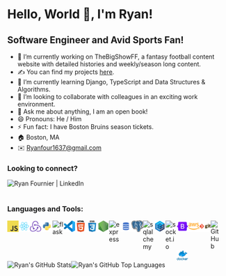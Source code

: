 # Hello, World 👋, I'm Ryan!

<!--
**ryanfour1637/ryanfour1637** is a ✨ _special_ ✨ repository because its `README.md` (this file) appears on your GitHub profile.
-->
## Software Engineer and Avid Sports Fan!

- 🔭 I’m currently working on TheBigShowFF, a fantasy football content website with detailed histories and weekly/season long content. 
- ✍ You can find my projects [here].
- 🌱 I’m currently learning Django, TypeScript and Data Structures & Algorithms.
- 👯 I’m looking to collaborate with colleagues in an exciting work environment. 
- 💬 Ask me about anything, I am an open book!
- 😄 Pronouns: He / Him
- ⚡ Fun fact: I have Boston Bruins season tickets.
- 🏠 Boston, MA
- ✉️ Ryanfour1637@gmail.com

### Looking to connect?
<a href='https://www.linkedin.com/in/ryan-fournier-software-engineer/' target='_blank'><img align="left" alt="Ryan Fournier | LinkedIn" src="https://img.shields.io/badge/LinkedIn-blue?logo=linkedin&logoColor=white&style=for-the-badge" /></a>
<br>
<br>
### Languages and Tools:
<img align="left" alt="JavaScript" width="26px" src="https://raw.githubusercontent.com/github/explore/80688e429a7d4ef2fca1e82350fe8e3517d3494d/topics/javascript/javascript.png" />
<img align="left" alt="React" width="26px" src="https://raw.githubusercontent.com/github/explore/80688e429a7d4ef2fca1e82350fe8e3517d3494d/topics/react/react.png" />
<img align='left' alt='redux' width='26px' src='https://github.com/devicons/devicon/blob/master/icons/redux/redux-original.svg' />
<img align="left" alt="python" width="26px" src="https://raw.githubusercontent.com/github/explore/80688e429a7d4ef2fca1e82350fe8e3517d3494d/topics/python/python.png" />
<img align="left" alt="flask" width="26px" src="https://external-preview.redd.it/n9EWl-GXdiaYYVOhB3Dy1hT69l0v8KfPnDVeqDQ6ANE.jpg?width=640&crop=smart&auto=webp&s=2d2869322e0dc4ca537a9b71295e4e9f1b3e9a58" />
<img align="left" alt="Visual Studio Code" width="26px" src="https://raw.githubusercontent.com/github/explore/80688e429a7d4ef2fca1e82350fe8e3517d3494d/topics/visual-studio-code/visual-studio-code.png" />
<img align="left" alt="HTML5" width="26px" src="https://raw.githubusercontent.com/github/explore/80688e429a7d4ef2fca1e82350fe8e3517d3494d/topics/html/html.png" />
<img align="left" alt="CSS3" width="26px" src="https://raw.githubusercontent.com/github/explore/80688e429a7d4ef2fca1e82350fe8e3517d3494d/topics/css/css.png" />
<img align="left" alt="Node.js" width="26px" src="https://raw.githubusercontent.com/github/explore/80688e429a7d4ef2fca1e82350fe8e3517d3494d/topics/nodejs/nodejs.png" />
<img align="left" alt="express" width="26px" src="https://ajeetchaulagain.com/static/7cb4af597964b0911fe71cb2f8148d64/8d565/express-js.webp" />
<img align="left" alt="SQL" width="26px" src="https://raw.githubusercontent.com/github/explore/80688e429a7d4ef2fca1e82350fe8e3517d3494d/topics/sql/sql.png" />
<img align="left" alt="postgreSQL" width="26px" src="https://raw.githubusercontent.com/github/explore/80688e429a7d4ef2fca1e82350fe8e3517d3494d/topics/postgresql/postgresql.png" />
<img align='left' alt='sqlalchemy' width='26px' src='https://pbs.twimg.com/profile_images/476392134489014273/q5uAkmy7_400x400.png'/>
<img align='left' alt='sequelize' width='26px' src='https://github.com/devicons/devicon/blob/master/icons/sequelize/sequelize-original.svg'/>
<img align='left' alt='socket.io' width='26px' src='https://i0.wp.com/romulosantos.com/wp-content/uploads/2023/02/socketio-1.png?resize=610%2C414&ssl=1' />
<img align='left' alt='bootstrap' width='26px' src='https://github.com/devicons/devicon/blob/master/icons/bootstrap/bootstrap-original.svg' />
<img align='left' alt='AWS' width='26px' src='https://github.com/devicons/devicon/blob/master/icons/amazonwebservices/amazonwebservices-plain-wordmark.svg' />
<img align="left" alt="Git" width="26px" src="https://raw.githubusercontent.com/github/explore/80688e429a7d4ef2fca1e82350fe8e3517d3494d/topics/git/git.png" />
<img align="left" alt="GitHub" width="26px" src="https://cdn.icon-icons.com/icons2/2157/PNG/512/github_git_hub_logo_icon_132878.png" />
<img align="left" alt="Docker" width="26px" src="https://raw.githubusercontent.com/github/explore/80688e429a7d4ef2fca1e82350fe8e3517d3494d/topics/docker/docker.png" />

<br />
<br />

<br>
<br>
<div>
<img align="left" alt="Ryan's GitHub Stats" src="https://github-readme-stats.vercel.app/api?username=ryanfour1637&show_icons=true&hide_border=true" />
<img align="left" alt="Ryan's GitHub Top Languages" src="https://github-readme-stats.vercel.app/api/top-langs/?username=ryanfour1637" />
</div>

<br />
<br />


[website]: https://holistic-developer.com/
[youtube]: https://www.youtube.com/channel/UCD6bHzIZCJJcJD6QHGUIyrw
[instagram]: https://www.instagram.com/holistic_developer/
[linkedin]: https://linkedin.com/in/annaarsentieva
[here]: https://ryan-fournier.com/
[BitBabble]: https://bitbabble.onrender.com/
